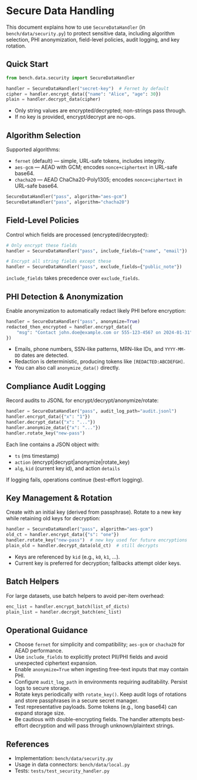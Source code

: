 # Secure Data Handling

This document explains how to use `SecureDataHandler` (in `bench/data/security.py`) to protect sensitive data, including algorithm selection, PHI anonymization, field-level policies, audit logging, and key rotation.

## Quick Start

```python
from bench.data.security import SecureDataHandler

handler = SecureDataHandler("secret-key")  # Fernet by default
cipher = handler.encrypt_data({"name": "Alice", "age": 30})
plain = handler.decrypt_data(cipher)
```

- Only string values are encrypted/decrypted; non-strings pass through.
- If no key is provided, encrypt/decrypt are no-ops.

## Algorithm Selection

Supported algorithms:
- `fernet` (default) — simple, URL-safe tokens, includes integrity.
- `aes-gcm` — AEAD with GCM; encodes `nonce+ciphertext` in URL-safe base64.
- `chacha20` — AEAD ChaCha20-Poly1305; encodes `nonce+ciphertext` in URL-safe base64.

```python
SecureDataHandler("pass", algorithm="aes-gcm")
SecureDataHandler("pass", algorithm="chacha20")
```

## Field-Level Policies

Control which fields are processed (encrypted/decrypted):

```python
# Only encrypt these fields
handler = SecureDataHandler("pass", include_fields={"name", "email"})

# Encrypt all string fields except these
handler = SecureDataHandler("pass", exclude_fields={"public_note"})
```

`include_fields` takes precedence over `exclude_fields`.

## PHI Detection & Anonymization

Enable anonymization to automatically redact likely PHI before encryption:

```python
handler = SecureDataHandler("pass", anonymize=True)
redacted_then_encrypted = handler.encrypt_data({
    "msg": "Contact john.doe@example.com or 555-123-4567 on 2024-01-31",
})
```

- Emails, phone numbers, SSN-like patterns, MRN-like IDs, and `YYYY-MM-DD` dates are detected.
- Redaction is deterministic, producing tokens like `[REDACTED:ABCDEFGH]`.
- You can also call `anonymize_data()` directly.

## Compliance Audit Logging

Record audits to JSONL for encrypt/decrypt/anonymize/rotate:

```python
handler = SecureDataHandler("pass", audit_log_path="audit.jsonl")
handler.encrypt_data({"x": "1"})
handler.decrypt_data({"x": "..."})
handler.anonymize_data({"x": "..."})
handler.rotate_key("new-pass")
```

Each line contains a JSON object with:
- `ts` (ms timestamp)
- `action` (encrypt|decrypt|anonymize|rotate_key)
- `alg`, `kid` (current key id), and action `details`

If logging fails, operations continue (best-effort logging).

## Key Management & Rotation

Create with an initial key (derived from passphrase). Rotate to a new key while retaining old keys for decryption:

```python
handler = SecureDataHandler("pass", algorithm="aes-gcm")
old_ct = handler.encrypt_data({"s": "one"})
handler.rotate_key("new-pass")  # new key used for future encryptions
plain_old = handler.decrypt_data(old_ct)  # still decrypts
```

- Keys are referenced by `kid` (e.g., `k0`, `k1`, ...).
- Current key is preferred for decryption; fallbacks attempt older keys.

## Batch Helpers

For large datasets, use batch helpers to avoid per-item overhead:

```python
enc_list = handler.encrypt_batch(list_of_dicts)
plain_list = handler.decrypt_batch(enc_list)
```

## Operational Guidance

- Choose `fernet` for simplicity and compatibility; `aes-gcm` or `chacha20` for AEAD performance.
- Use `include_fields` to explicitly protect PII/PHI fields and avoid unexpected ciphertext expansion.
- Enable `anonymize=True` when ingesting free-text inputs that may contain PHI.
- Configure `audit_log_path` in environments requiring auditability. Persist logs to secure storage.
- Rotate keys periodically with `rotate_key()`. Keep audit logs of rotations and store passphrases in a secure secret manager.
- Test representative payloads. Some tokens (e.g., long base64) can expand storage size.
- Be cautious with double-encrypting fields. The handler attempts best-effort decryption and will pass through unknown/plaintext strings.

## References

- Implementation: `bench/data/security.py`
- Usage in data connectors: `bench/data/local.py`
- Tests: `tests/test_security_handler.py`

